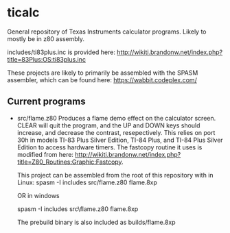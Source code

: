 # ticalc
General repository of Texas Instruments calculator programs. Likely to mostly be in z80 assembly.

includes/ti83plus.inc is provided here: http://wikiti.brandonw.net/index.php?title=83Plus:OS:ti83plus.inc

These projects are likely to primarily be assembled with the SPASM assembler, which can be found here: https://wabbit.codeplex.com/

## Current programs

- src/flame.z80 Produces a flame demo effect on the calculator screen. CLEAR will quit the program, and the UP and DOWN keys should increase, and decrease the contrast, resepectively. This relies on port 30h in models TI-83 Plus Silver Edition, TI-84 Plus, and TI-84 Plus Silver Edition to access hardware timers. The fastcopy routine it uses is modified from here: http://wikiti.brandonw.net/index.php?title=Z80_Routines:Graphic:Fastcopy.

	This project can be assembled from the root of this repository with in Linux: spasm -I includes src/flame.z80 flame.8xp

	OR in windows

	spasm -I includes src\flame.z80 flame.8xp

	The prebuild binary is also included as builds/flame.8xp
